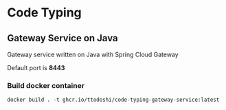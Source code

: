 # Code Typing

## Gateway Service on Java

Gateway service written on Java with Spring Cloud Gateway

Default port is **8443**

### Build docker container

```shell
docker build . -t ghcr.io/ttodoshi/code-typing-gateway-service:latest
```

